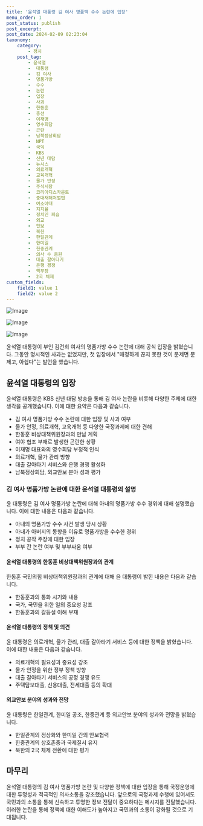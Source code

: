 ```yaml
---
title: '윤석열 대통령 김 여사 명품백 수수 논란에 입장'
menu_order: 1
post_status: publish
post_excerpt: 
post_date: 2024-02-09 02:23:04
taxonomy:
    category:
        - 정치
    post_tag:
        - 윤석열
        -  대통령
        -  김 여사
        -  명품가방
        -  수수
        -  논란
        -  입장
        -  사과
        -  한동훈
        -  총선
        -  이재명
        -  영수회담
        -  곤란
        -  남북정상회담
        -  NPT
        -  국익
        -  KBS
        -  신년 대담
        -  뉴시스
        -  의료개혁
        -  교육개혁
        -  물가 안정
        -  주식시장
        -  코리아디스카운트
        -  중대재해처벌법
        -  여소야대
        -  지지율
        -  정치인 피습
        -  외교
        -  안보
        -  북한
        -  한일관계
        -  한미일
        -  한중관계
        -  의사 수 증원
        -  대출 갈아타기
        -  은행 경쟁
        -  핵무장
        -  2국 체제
custom_fields:
    field1: value 1
    field2: value 2
---
```


![Image](https://imgnews.pstatic.net/image/031/2024/02/08/0000811491_001_20240208040701076.jpg?type=w647)

![Image](https://imgnews.pstatic.net/image/031/2024/02/08/0000811491_002_20240208040701102.jpg?type=w647)

![Image](https://imgnews.pstatic.net/image/031/2024/02/08/0000811491_003_20240208040701127.jpg?type=w647)

윤석열 대통령이 부인 김건희 여사의 명품가방 수수 논란에 대해 공식 입장을 밝혔습니다. 그동안 명시적인 사과는 없었지만, 첫 입장에서 "매정하게 끊지 못한 것이 문제면 문제고, 아쉽다"는 발언을 했습니다.
## 윤석열 대통령의 입장
윤석열 대통령은 KBS 신년 대담 방송을 통해 김 여사 논란을 비롯해 다양한 주제에 대한 생각을 공개했습니다. 이에 대한 요약은 다음과 같습니다.
- 김 여사 명품가방 수수 논란에 대한 입장 및 사과 여부
- 물가 안정, 의료개혁, 교육개혁 등 다양한 국정과제에 대한 견해
- 한동훈 비상대책위원장과의 만남 계획
- 여야 협조 부재로 발생한 곤란한 상황
- 이재명 대표와의 영수회담 부정적 인식
- 의료개혁, 물가 관리 방향
- 대출 갈아타기 서비스와 은행 경쟁 활성화
- 남북정상회담, 외교안보 분야 성과 평가
### 김 여사 명품가방 논란에 대한 윤석열 대통령의 설명
윤 대통령은 김 여사 명품가방 논란에 대해 아내의 명품가방 수수 경위에 대해 설명했습니다. 이에 대한 내용은 다음과 같습니다.
- 아내의 명품가방 수수 사건 발생 당시 상황
- 아내가 아버지의 동향을 이유로 명품가방을 수수한 경위
- 정치 공작 주장에 대한 입장
- 부부 간 논란 여부 및 부부싸움 여부
#### 윤석열 대통령의 한동훈 비상대책위원장과의 관계
한동훈 국민의힘 비상대책위원장과의 관계에 대해 윤 대통령이 밝힌 내용은 다음과 같습니다.
- 한동훈과의 통화 시기와 내용
- 국가, 국민을 위한 일의 중요성 강조
- 한동훈과의 갈등설 이해 부재
#### 윤석열 대통령의 정책 및 의견
윤 대통령은 의료개혁, 물가 관리, 대출 갈아타기 서비스 등에 대한 정책을 밝혔습니다. 이에 대한 내용은 다음과 같습니다.
- 의료개혁의 필요성과 중요성 강조
- 물가 안정을 위한 정부 정책 방향
- 대출 갈아타기 서비스의 공정 경쟁 유도
- 주택담보대출, 신용대출, 전세대출 등의 확대
#### 외교안보 분야의 성과와 전망
윤 대통령은 한일관계, 한미일 공조, 한중관계 등 외교안보 분야의 성과와 전망을 밝혔습니다.
- 한일관계의 정상화와 한미일 간의 안보협력
- 한중관계의 상호존중과 국제질서 유지
- 북한의 2국 체제 전환에 대한 평가
## 마무리
윤석열 대통령의 김 여사 명품가방 논란 및 다양한 정책에 대한 입장을 통해 국정운영에 대한 투명성과 적극적인 의사소통을 강조했습니다. 앞으로의 국정과제 수행에 있어서도 국민과의 소통을 통해 신속하고 투명한 정보 전달이 중요하다는 메시지를 전달했습니다. 이러한 논란을 통해 정책에 대한 이해도가 높아지고 국민과의 소통이 강화될 것으로 기대됩니다.
